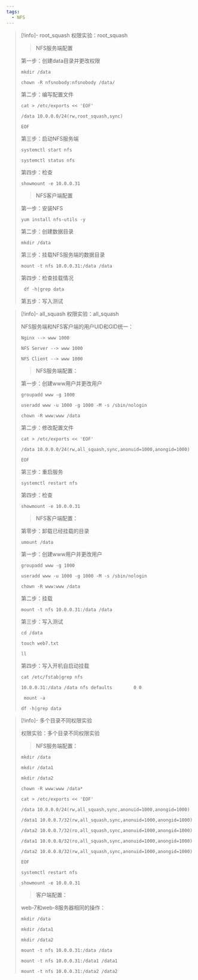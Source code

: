 ```yaml
---
tags:
  - NFS
---
```


> [!info]- root_squash
> 权限实验：root_squash
> 
>> NFS服务端配置
> 
> 第一步：创建data目录并更改权限
> 
> ```
> mkdir /data
> 
> chown -R nfsnobody:nfsnobody /data/
> ```
> 
> 第二步：编写配置文件
> 
> ```
> cat > /etc/exports << 'EOF'
> 
> /data 10.0.0.0/24(rw,root_squash,sync)
> 
> EOF
> ```
> 
> 第三步：启动NFS服务端
> 
> ```
> systemctl start nfs
> 
> systemctl status nfs
> ```
> 第四步：检查
> ```
> showmount -e 10.0.0.31
> ```
> 
>>NFS客户端配置
>
>
> 第一步：安装NFS
> 
> ```
> yum install nfs-utils -y
> ```
> 
> 第二步：创建数据目录
> 
> ```
> mkdir /data
> ```
> 
> 第三步：挂载NFS服务端的数据目录
> 
> ```
> mount -t nfs 10.0.0.31:/data /data
> ```
> 
> 第四步：检查挂载情况
> 
> ```
>  df -h|grep data
> ```
> 第五步：写入测试

> [!info]- all_squash
> 权限实验：all_squash
> 
> NFS服务端和NFS客户端的用户UID和GID统一：
> 
> ```
> Nginx --> www 1000
> 
> NFS Server --> www 1000
> 
> NFS Client --> www 1000
> ```
> 
> >NFS服务端配置：
> 
> 第一步：创建www用户并更改用户
> ```
> groupadd www -g 1000
> 
> useradd www -u 1000 -g 1000 -M -s /sbin/nologin 
> 
> chown -R www:www /data
> ```
> 
> 第二步：修改配置文件
> 
> ```
> cat > /etc/exports << 'EOF'
> 
> /data 10.0.0.0/24(rw,all_squash,sync,anonuid=1000,anongid=1000)
> 
> EOF
> ```
> 
> 第三步：重启服务
> 
> ```
> systemctl restart nfs
> ```
> 
> 第四步：检查
> 
> ```
> showmount -e 10.0.0.31
> ```
> 
> > NFS客户端配置：
> 
> 第零步：卸载已经挂载的目录
> 
> ```
> umount /data
> ```
> 
> 第一步：创建www用户并更改用户
> 
> ```
> groupadd www -g 1000
> 
> useradd www -u 1000 -g 1000 -M -s /sbin/nologin 
> 
> chown -R www:www /data
> ```
> 
> 第二步：挂载
> 
> ```
> mount -t nfs 10.0.0.31:/data /data
> 
> ```
> 第三步：写入测试
> 
> ```
> cd /data
> 
> touch web7.txt
> 
> ll
> ```
> 
> 第四步：写入开机自启动挂载
> 
> ```
> cat /etc/fstab|grep nfs
> 
> 10.0.0.31:/data /data nfs defaults        0 0
> 
>  mount -a
> 
> df -h|grep data
> 
> ```

> [!info]- 多个目录不同权限实验
> 
> 权限实验：多个目录不同权限实验
> 
> > NFS服务端配置：
> 
> ```
> mkdir /data
> 
> mkdir /data1
> 
> mkdir /data2
> 
> chown -R www:www /data*
> 
> cat > /etc/exports << 'EOF'
> 
> /data 10.0.0.0/24(rw,all_squash,sync,anonuid=1000,anongid=1000)
> 
> /data1 10.0.0.7/32(rw,all_squash,sync,anonuid=1000,anongid=1000)
> 
> /data2 10.0.0.7/32(ro,all_squash,sync,anonuid=1000,anongid=1000)
> 
> /data1 10.0.0.8/32(ro,all_squash,sync,anonuid=1000,anongid=1000)
> 
> /data2 10.0.0.8/32(rw,all_squash,sync,anonuid=1000,anongid=1000)
> 
> EOF
> 
> systemctl restart nfs
> 
> showmount -e 10.0.0.31
> ```
> 
> > 客户端配置：
> 
> web-7和web-8服务器相同的操作：
> 
> ```
> mkdir /data
> 
> mkdir /data1
> 
> mkdir /data2
> 
> mount -t nfs 10.0.0.31:/data /data
> 
> mount -t nfs 10.0.0.31:/data1 /data1
> 
> mount -t nfs 10.0.0.31:/data2 /data2
> ```
> 